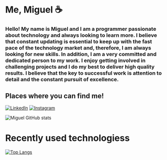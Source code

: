 # Me, Miguel ☕
### Hello! My name is Miguel and I am a programmer passionate about technology and always looking to learn more. I believe that constant updating is essential to keep up with the fast pace of the technology market and, therefore, I am always looking for new skills. In addition, I am a very committed and dedicated person to my work. I enjoy getting involved in challenging projects and I do my best to deliver high quality results. I believe that the key to successful work is attention to detail and the constant pursuit of excellence.

## Places where you can find me!
[![LinkedIn](https://img.shields.io/badge/LinkedIn-0077B5?style=for-the-badge&logo=linkedin&logoColor=white)](https://www.linkedin.com/in/miguel-vilela-896915232/)
[![Instagram](https://img.shields.io/badge/Instagram-E4405F?style=for-the-badge&logo=instagram&logoColor=white)](https://www.instagram.com/miguel_vilela_moraes/)

![Miguel GitHub stats](https://github-readme-stats.vercel.app/api?username=MiguelVMR&show_icons=true&theme=tokyonight)

# Recently used technologiess
[![Top Langs](https://github-readme-stats.vercel.app/api/top-langs/?username=MiguelVMR&layout=compact)](https://github.com/MiguelVMR)






